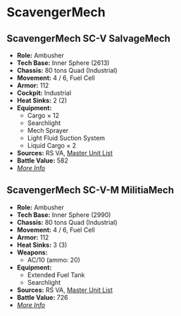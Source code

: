 # ScavengerMech
## ScavengerMech SC-V SalvageMech
- **Role:** Ambusher
- **Tech Base:** Inner Sphere (2613)
- **Chassis:** 80 tons Quad (Industrial)
- **Movement:** 4 / 6, Fuel Cell
- **Armor:** 112
- **Cockpit:** Industrial
- **Heat Sinks:** 2 (2)
- **Equipment:**
  - Cargo × 12
  - Searchlight
  - Mech Sprayer
  - Light Fluid Suction System
  - Liquid Cargo × 2
- **Sources:** RS VA, [Master Unit List](http://masterunitlist.info/Unit/Details/4987/scavenger-sc-v-salvagemech)
- **Battle Value:** 582
- [*More Info*](scavengermech/scavengermech_sc-v_salvagemech.md)

## ScavengerMech SC-V-M MilitiaMech
- **Role:** Ambusher
- **Tech Base:** Inner Sphere (2990)
- **Chassis:** 80 tons Quad (Industrial)
- **Movement:** 4 / 6, Fuel Cell
- **Armor:** 112
- **Heat Sinks:** 3 (3)
- **Weapons:**
  - AC/10 (ammo: 20)
- **Equipment:**
  - Extended Fuel Tank
  - Searchlight
- **Sources:** RS VA, [Master Unit List](http://masterunitlist.info/Unit/Details/7174/scavenger-sc-v-m-militiamech)
- **Battle Value:** 726
- [*More Info*](scavengermech/scavengermech_sc-v-m_militiamech.md)

